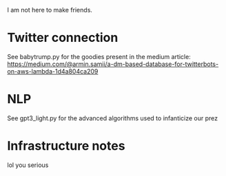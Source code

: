 I am not here to make friends.

# Twitter connection
See babytrump.py for the goodies present in the medium article:
https://medium.com/@armin.samii/a-dm-based-database-for-twitterbots-on-aws-lambda-1d4a804ca209

# NLP
See gpt3_light.py for the advanced algorithms used to infanticize our prez

# Infrastructure notes
lol you serious
